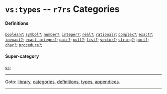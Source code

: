 

<a id='category__r7rs__vs_3a_types'></a>

# `vs:types` -- `r7rs` Categories


#### Definitions

[`boolean?`](../../r7rs/definitions/boolean_3f.md#definition__r7rs__boolean_3f);
[`symbol?`](../../r7rs/definitions/symbol_3f.md#definition__r7rs__symbol_3f);
[`number?`](../../r7rs/definitions/number_3f.md#definition__r7rs__number_3f);
[`integer?`](../../r7rs/definitions/integer_3f.md#definition__r7rs__integer_3f);
[`real?`](../../r7rs/definitions/real_3f.md#definition__r7rs__real_3f);
[`rational?`](../../r7rs/definitions/rational_3f.md#definition__r7rs__rational_3f);
[`complex?`](../../r7rs/definitions/complex_3f.md#definition__r7rs__complex_3f);
[`exact?`](../../r7rs/definitions/exact_3f.md#definition__r7rs__exact_3f);
[`inexact?`](../../r7rs/definitions/inexact_3f.md#definition__r7rs__inexact_3f);
[`exact-integer?`](../../r7rs/definitions/exact-integer_3f.md#definition__r7rs__exact-integer_3f);
[`pair?`](../../r7rs/definitions/pair_3f.md#definition__r7rs__pair_3f);
[`null?`](../../r7rs/definitions/null_3f.md#definition__r7rs__null_3f);
[`list?`](../../r7rs/definitions/list_3f.md#definition__r7rs__list_3f);
[`vector?`](../../r7rs/definitions/vector_3f.md#definition__r7rs__vector_3f);
[`string?`](../../r7rs/definitions/string_3f.md#definition__r7rs__string_3f);
[`port?`](../../r7rs/definitions/port_3f.md#definition__r7rs__port_3f);
[`char?`](../../r7rs/definitions/char_3f.md#definition__r7rs__char_3f);
[`procedure?`](../../r7rs/definitions/procedure_3f.md#definition__r7rs__procedure_3f);


#### Super-category

[`vs`](../../r7rs/categories/vs.md#category__r7rs__vs);

----

Goto: [library](../../r7rs/_index.md#library__r7rs), [categories](../../r7rs/categories/_index.md#toc__r7rs__categories), [definitions](../../r7rs/definitions/_index.md#toc__r7rs__definitions), [types](../../r7rs/types/_index.md#toc__r7rs__types), [appendices](../../r7rs/appendices/_index.md#toc__r7rs__appendices).

----

